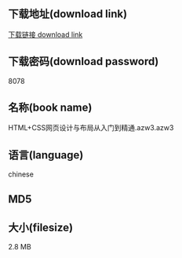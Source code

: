 ## 下载地址(download link)
[下载链接 download link](https://tutu365.netlify.app/?s=HTML%2BCSS%E7%BD%91%E9%A1%B5%E8%AE%BE%E8%AE%A1%E4%B8%8E%E5%B8%83%E5%B1%80%E4%BB%8E%E5%85%A5%E9%97%A8%E5%88%B0%E7%B2%BE%E9%80%9A.azw3)

## 下载密码(download password)
8078

## 名称(book name)
HTML+CSS网页设计与布局从入门到精通.azw3.azw3

## 语言(language)
chinese

## MD5


## 大小(filesize)
2.8 MB
